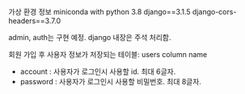 
가상 환경 정보
miniconda with python 3.8
django==3.1.5
django-cors-headers==3.7.0

admin, auth는 구현 예정. django 내장은 주석 처리함.

회원 가입 후 사용자 정보가 저장되는 테이블: users
column name
- account  : 사용자가 로그인시 사용할 id. 최대 6글자.
- password : 사용자가 로그인시 사용할 비밀번호. 최대 8글자.
